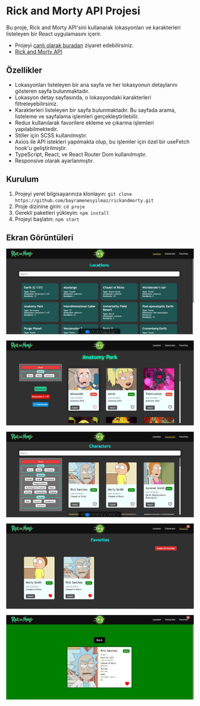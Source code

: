 # Rick and Morty API Projesi

Bu proje, Rick and Morty API'sini kullanarak lokasyonları ve karakterleri listeleyen bir React uygulamasını içerir.

- Projeyi [canlı olarak buradan](https://rickandmorty-lb5l.vercel.app/) ziyaret edebilirsiniz.
- [Rick and Morty API](https://github.com/bayramenesyilmaz/rickandmorty)

## Özellikler

- Lokasyonları listeleyen bir ana sayfa ve her lokasyonun detaylarını gösteren sayfa bulunmaktadır.
- Lokasyon detay sayfasında, o lokasyondaki karakterleri filtreleyebilirsiniz.
- Karakterleri listeleyen bir sayfa bulunmaktadır. Bu sayfada arama, listeleme ve sayfalama işlemleri gerçekleştirilebilir.
- Redux kullanılarak favorilere ekleme ve çıkarma işlemleri yapılabilmektedir.
- Stiller için SCSS kullanılmıştır.
- Axios ile API istekleri yapılmakta olup, bu işlemler için özel bir useFetch hook'u geliştirilmiştir.
- TypeScript, React, ve React Router Dom kullanılmıştır.
- Responsive olarak ayarlanmıştır.

## Kurulum

1. Projeyi yerel bilgisayarınıza klonlayın: `git clone https://github.com/bayramenesyilmaz/rickandmorty.git`
2. Proje dizinine girin: `cd proje`
3. Gerekli paketleri yükleyin: `npm install`
4. Projeyi başlatın: `npm start`

## Ekran Görüntüleri

![Lokasyonlar](/public/images/rick1.png)

![Lokasyon Detay](/public/images/rick2.png)

![Karakterler](/public/images/rick3.png)

![Favoriler](/public/images/rick4.png)

![Karakter Detay](/public/images/rick5.png)
